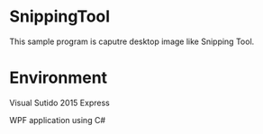 # SnippingTool

This sample program is caputre desktop image like Snipping Tool.

# Environment

Visual Sutido 2015 Express

WPF application using C#
